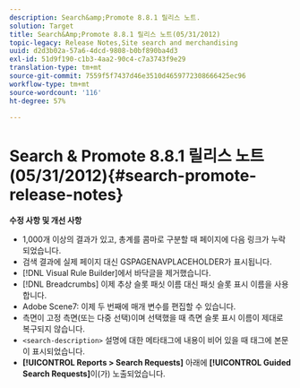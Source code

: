 ```yaml
---
description: Search&amp;Promote 8.8.1 릴리스 노트.
solution: Target
title: Search&Amp;Promote 8.8.1 릴리스 노트(05/31/2012)
topic-legacy: Release Notes,Site search and merchandising
uuid: d2d3b02a-57a6-4dcd-9808-b0bf890ba4d3
exl-id: 51d9f190-c1b3-4aa2-90c4-c7a3743f9e29
translation-type: tm+mt
source-git-commit: 7559f5f7437d46e3510d4659772308666425ec96
workflow-type: tm+mt
source-wordcount: '116'
ht-degree: 57%

---
```


# Search &amp; Promote 8.8.1 릴리스 노트(05/31/2012){#search-promote-release-notes}

**수정 사항 및 개선 사항**

* 1,000개 이상의 결과가 있고, 총계를 콤마로 구분할 때 페이지에 다음 링크가 누락되었습니다.
* 검색 결과에 실제 페이지 대신 GSPAGENAVPLACEHOLDER가 표시됩니다.
* [!DNL Visual Rule Builder]에서 바닥글을 제거했습니다.
* [!DNL Breadcrumbs] 이제 추상 슬롯 패싯 이름 대신 패싯 슬롯 표시 이름을 사용합니다.
* Adobe Scene7: 이제 두 번째에 매개 변수를 편집할 수 있습니다.
* 측면이 고정 측면(또는 다중 선택)이며 선택했을 때 측면 슬롯 표시 이름이 제대로 복구되지 않습니다.
* `<search-description>` 설명에 대한 메타태그에 내용이 비어 있을 때 태그에 본문이 표시되었습니다.
* **[!UICONTROL Reports > Search Requests]** 아래에 **[!UICONTROL Guided Search Requests]**&#x200B;이(가) 노출되었습니다.

